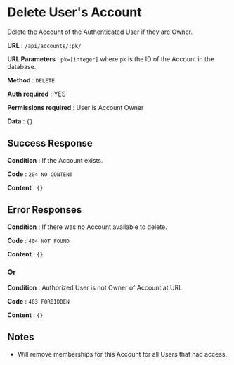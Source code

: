 # Delete User's Account

Delete the Account of the Authenticated User if they are Owner.

**URL** : `/api/accounts/:pk/`

**URL Parameters** : `pk=[integer]` where `pk` is the ID of the Account in the
database.

**Method** : `DELETE`

**Auth required** : YES

**Permissions required** : User is Account Owner

**Data** : `{}`

## Success Response

**Condition** : If the Account exists.

**Code** : `204 NO CONTENT`

**Content** : `{}`

## Error Responses

**Condition** : If there was no Account available to delete.

**Code** : `404 NOT FOUND`

**Content** : `{}`

### Or

**Condition** : Authorized User is not Owner of Account at URL.

**Code** : `403 FORBIDDEN`

**Content** : `{}`


## Notes

* Will remove memberships for this Account for all Users that had access.
